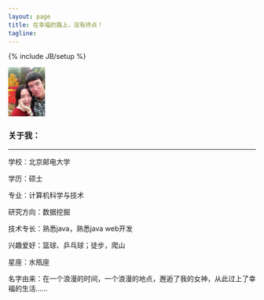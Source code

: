 ```yaml
---
layout: page
title: 在幸福的路上，没有终点！
tagline: 
---
```

{% include JB/setup %}

![幸福的鹏子](/images/index.jpg)

### 关于我：
----
学校：北京邮电大学

学历：硕士

专业：计算机科学与技术

研究方向：数据挖掘

技术专长：熟悉java，熟悉java web开发

兴趣爱好：篮球、乒乓球；徒步，爬山

星座：水瓶座

名字由来：在一个浪漫的时间，一个浪漫的地点，邂逅了我的女神，从此过上了幸福的生活……






